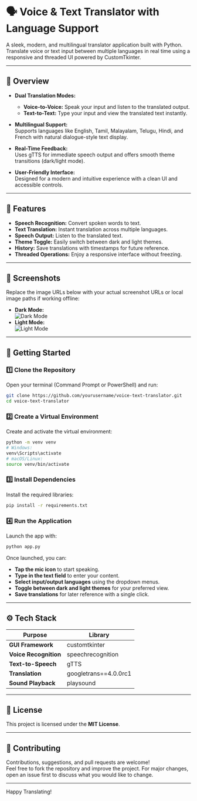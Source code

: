 # 🗣️ Voice & Text Translator with Language Support

A sleek, modern, and multilingual translator application built with Python. Translate voice or text input between multiple languages in real time using a responsive and threaded UI powered by CustomTkinter.

---

## 🎯 Overview

- **Dual Translation Modes:**  
  - **Voice-to-Voice:** Speak your input and listen to the translated output.
  - **Text-to-Text:** Type your input and view the translated text instantly.

- **Multilingual Support:**  
  Supports languages like English, Tamil, Malayalam, Telugu, Hindi, and French with natural dialogue-style text display.

- **Real-Time Feedback:**  
  Uses gTTS for immediate speech output and offers smooth theme transitions (dark/light mode).

- **User-Friendly Interface:**  
  Designed for a modern and intuitive experience with a clean UI and accessible controls.

---

## 🌟 Features

- **Speech Recognition:** Convert spoken words to text.
- **Text Translation:** Instant translation across multiple languages.
- **Speech Output:** Listen to the translated text.
- **Theme Toggle:** Easily switch between dark and light themes.
- **History:** Save translations with timestamps for future reference.
- **Threaded Operations:** Enjoy a responsive interface without freezing.

---

## 📸 Screenshots

Replace the image URLs below with your actual screenshot URLs or local image paths if working offline:

- **Dark Mode:**  
  ![Dark Mode](your_dark_mode_screenshot.png)
- **Light Mode:**  
  ![Light Mode](your_light_mode_screenshot.png)

---

## 🚀 Getting Started

### 1️⃣ Clone the Repository

Open your terminal (Command Prompt or PowerShell) and run:

```bash
git clone https://github.com/yourusername/voice-text-translator.git
cd voice-text-translator
```

### 2️⃣ Create a Virtual Environment

Create and activate the virtual environment:

```bash
python -m venv venv
# Windows:
venv\Scripts\activate
# macOS/Linux:
source venv/bin/activate
```

### 3️⃣ Install Dependencies

Install the required libraries:

```bash
pip install -r requirements.txt
```

### 4️⃣ Run the Application

Launch the app with:

```bash
python app.py
```

Once launched, you can:

- **Tap the mic icon** to start speaking.
- **Type in the text field** to enter your content.
- **Select input/output languages** using the dropdown menus.
- **Toggle between dark and light themes** for your preferred view.
- **Save translations** for later reference with a single click.

---

## ⚙️ Tech Stack

| Purpose              | Library                  |
|----------------------|--------------------------|
| **GUI Framework**    | customtkinter            |
| **Voice Recognition**| speechrecognition        |
| **Text-to-Speech**   | gTTS                     |
| **Translation**      | googletrans==4.0.0rc1     |
| **Sound Playback**   | playsound                |

---

## 📄 License

This project is licensed under the **MIT License**.

---

## 🤝 Contributing

Contributions, suggestions, and pull requests are welcome!  
Feel free to fork the repository and improve the project. For major changes, open an issue first to discuss what you would like to change.

---

Happy Translating!  
